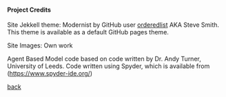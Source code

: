 <h4>Project Credits</h4>

Site Jekkell theme: Modernist by GitHub user [orderedlist](https://github.com/orderedlist) AKA Steve Smith.  This theme is available as a default GitHub pages theme.

Site Images: Own work

Agent Based Model code based on code written by Dr. Andy Turner, University of Leeds.  Code written using Spyder, which is available from (https://www.spyder-ide.org/)

<p></p>

<a href="https://jlablacker.github.io/GEOG5991-Portfolio/">back</a>
